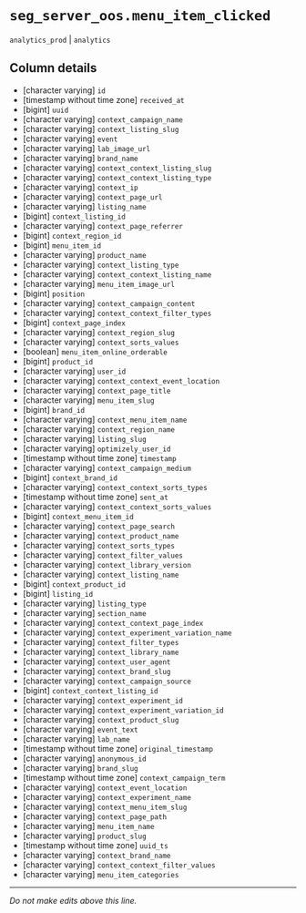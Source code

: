 # `seg_server_oos.menu_item_clicked`
`analytics_prod` | `analytics`

## Column details
* [character varying] `id`
* [timestamp without time zone] `received_at`
* [bigint]    `uuid`
* [character varying] `context_campaign_name`
* [character varying] `context_listing_slug`
* [character varying] `event`
* [character varying] `lab_image_url`
* [character varying] `brand_name`
* [character varying] `context_context_listing_slug`
* [character varying] `context_context_listing_type`
* [character varying] `context_ip`
* [character varying] `context_page_url`
* [character varying] `listing_name`
* [bigint]    `context_listing_id`
* [character varying] `context_page_referrer`
* [bigint]    `context_region_id`
* [bigint]    `menu_item_id`
* [character varying] `product_name`
* [character varying] `context_listing_type`
* [character varying] `context_context_listing_name`
* [character varying] `menu_item_image_url`
* [bigint]    `position`
* [character varying] `context_campaign_content`
* [character varying] `context_context_filter_types`
* [bigint]    `context_page_index`
* [character varying] `context_region_slug`
* [character varying] `context_sorts_values`
* [boolean]   `menu_item_online_orderable`
* [bigint]    `product_id`
* [character varying] `user_id`
* [character varying] `context_context_event_location`
* [character varying] `context_page_title`
* [character varying] `menu_item_slug`
* [bigint]    `brand_id`
* [character varying] `context_menu_item_name`
* [character varying] `context_region_name`
* [character varying] `listing_slug`
* [character varying] `optimizely_user_id`
* [timestamp without time zone] `timestamp`
* [character varying] `context_campaign_medium`
* [bigint]    `context_brand_id`
* [character varying] `context_context_sorts_types`
* [timestamp without time zone] `sent_at`
* [character varying] `context_context_sorts_values`
* [bigint]    `context_menu_item_id`
* [character varying] `context_page_search`
* [character varying] `context_product_name`
* [character varying] `context_sorts_types`
* [character varying] `context_filter_values`
* [character varying] `context_library_version`
* [character varying] `context_listing_name`
* [bigint]    `context_product_id`
* [bigint]    `listing_id`
* [character varying] `listing_type`
* [character varying] `section_name`
* [character varying] `context_context_page_index`
* [character varying] `context_experiment_variation_name`
* [character varying] `context_filter_types`
* [character varying] `context_library_name`
* [character varying] `context_user_agent`
* [character varying] `context_brand_slug`
* [character varying] `context_campaign_source`
* [bigint]    `context_context_listing_id`
* [character varying] `context_experiment_id`
* [character varying] `context_experiment_variation_id`
* [character varying] `context_product_slug`
* [character varying] `event_text`
* [character varying] `lab_name`
* [timestamp without time zone] `original_timestamp`
* [character varying] `anonymous_id`
* [character varying] `brand_slug`
* [timestamp without time zone] `context_campaign_term`
* [character varying] `context_event_location`
* [character varying] `context_experiment_name`
* [character varying] `context_menu_item_slug`
* [character varying] `context_page_path`
* [character varying] `menu_item_name`
* [character varying] `product_slug`
* [timestamp without time zone] `uuid_ts`
* [character varying] `context_brand_name`
* [character varying] `context_context_filter_values`
* [character varying] `menu_item_categories`

-------------------------------------------------------------------------------
*Do not make edits above this line.*
